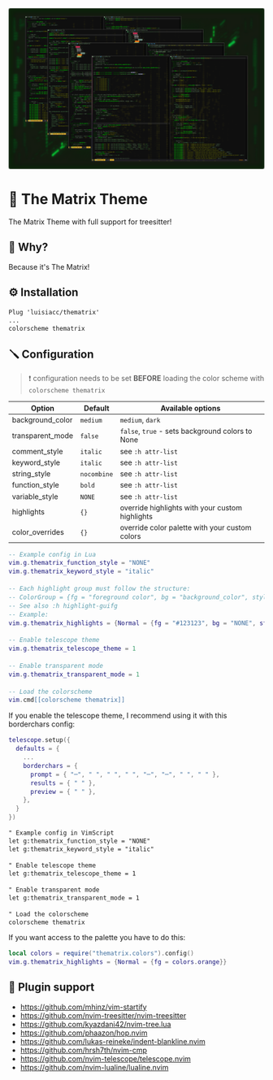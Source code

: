 ![banner](images/banner_img.png)

# 🎄 The Matrix Theme

The Matrix Theme with full support for treesitter!

## 🤔 Why?

Because it's The Matrix!

## ⚙️ Installation

```vim
Plug 'luisiacc/thematrix'
...
colorscheme thematrix
```

## 🪛 Configuration

> ❗️ configuration needs to be set **BEFORE** loading the color scheme with `colorscheme thematrix`

| Option               | Default     | Available options                                |
| -------------------- | ----------- | ------------------------------------------------ |
| background_color     | `medium`    | `medium`, `dark`                                 |
| transparent_mode     | `false`     | `false`, `true` - sets background colors to None |
| comment_style        | `italic`    | see `:h attr-list`                               |
| keyword_style        | `italic`    | see `:h attr-list`                               |
| string_style         | `nocombine` | see `:h attr-list`                               |
| function_style       | `bold`      | see `:h attr-list`                               |
| variable_style       | `NONE`      | see `:h attr-list`                               |
| highlights           | `{}`        | override highlights with your custom highlights  |
| color_overrides      | `{}`        | override color palette with your custom colors   |

```lua
-- Example config in Lua
vim.g.thematrix_function_style = "NONE"
vim.g.thematrix_keyword_style = "italic"

-- Each highlight group must follow the structure:
-- ColorGroup = {fg = "foreground color", bg = "background_color", style = "some_style(:h attr-list)"}
-- See also :h highlight-guifg
-- Example:
vim.g.thematrix_highlights = {Normal = {fg = "#123123", bg = "NONE", style="underline"}}

-- Enable telescope theme
vim.g.thematrix_telescope_theme = 1

-- Enable transparent mode
vim.g.thematrix_transparent_mode = 1

-- Load the colorscheme
vim.cmd[[colorscheme thematrix]]
```

If you enable the telescope theme, I recommend using it with this borderchars config:

```lua
telescope.setup({
  defaults = {
    ...
    borderchars = {
      prompt = { "─", " ", " ", " ", "─", "─", " ", " " },
      results = { " " },
      preview = { " " },
    },
  }
})
```

```vim
" Example config in VimScript
let g:thematrix_function_style = "NONE"
let g:thematrix_keyword_style = "italic"

" Enable telescope theme
let g:thematrix_telescope_theme = 1

" Enable transparent mode
let g:thematrix_transparent_mode = 1

" Load the colorscheme
colorscheme thematrix
```

If you want access to the palette you have to do this:

```lua
local colors = require("thematrix.colors").config()
vim.g.thematrix_highlights = {Normal = {fg = colors.orange}}
```

## 🔌 Plugin support

- https://github.com/mhinz/vim-startify
- https://github.com/nvim-treesitter/nvim-treesitter
- https://github.com/kyazdani42/nvim-tree.lua
- https://github.com/phaazon/hop.nvim
- https://github.com/lukas-reineke/indent-blankline.nvim
- https://github.com/hrsh7th/nvim-cmp
- https://github.com/nvim-telescope/telescope.nvim
- https://github.com/nvim-lualine/lualine.nvim
